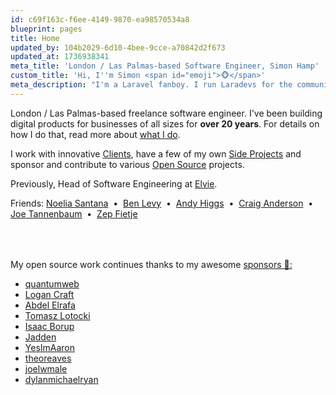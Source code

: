 ```yaml
---
id: c69f163c-f6ee-4149-9870-ea98570534a8
blueprint: pages
title: Home
updated_by: 104b2029-6d10-4bee-9cce-a70842d2f673
updated_at: 1736938341
meta_title: 'London / Las Palmas-based Software Engineer, Simon Hamp'
custom_title: 'Hi, I''m Simon <span id="emoji">🐵</span>'
meta_description: "I'm a Laravel fanboy. I run Laradevs for the community and I'm building NativePHP"
---
```

<script>
    setInterval(function() {
        let emojis = ['🐵', '🙈', '🙉', '🙊', '🐒', '😂'];
        document.getElementById('emoji').innerHTML = emojis[Math.floor(Math.random() * emojis.length)];
    }, 1000);
</script>

London / Las Palmas-based freelance software engineer. I've been building digital products for businesses of all sizes for **over 20 years**. For details on how I do that, read more about [what I do](/what-i-do).

I work with innovative [Clients](/clients), have a few of my own [Side Projects](/side-projects) and sponsor and contribute to various [Open Source](/open-source) projects.

Previously, Head of Software Engineering at <a href="https://www.elvie.com" target="_blank">Elvie</a>.


<div>
  Friends:
  <a href="https://noeliasantana.co.uk/" target="_blank">Noelia Santana</a>
  &nbsp;&bull;&nbsp;
  <a href="http://www.1by1.co.uk/" target="_blank">Ben Levy</a>
  &nbsp;&bull;&nbsp;
  <a href="https://andyhiggs.uk/" target="_blank">Andy Higgs</a>
  &nbsp;&bull;&nbsp;
  <a href="https://www.intrepidws.com/" target="_blank">Craig Anderson</a>
  &nbsp;&bull;&nbsp;
  <a href="https://joe.codes/" target="_blank">Joe Tannenbaum</a>
  &nbsp;&bull;&nbsp;
  <a href="https://zepfietje.com/" target="_blank">Zep Fietje</a>
</div>


<div style="margin-top: 4rem">
  My open source work continues thanks to my awesome <a href="https://github.com/sponsors/simonhamp" targe="_blank">sponsors 🙏:</a><br>
  <ul class="flex gap-4 flex-wrap">
    <li><a href="https://quantumweb.co" target="_blank">quantumweb</a></li>
	<li><a href="https://x.com/livewirelogan" target="_blank">Logan Craft</a></li>
	<li><a href="https://x.com/AbdelElrafa" target="_blank">Abdel Elrafa</a></li>
    <li><a href="https://x.com/TomaszLotocki" target="_blank">Tomasz Lotocki</a></li>
    <li><a href="https://github.com/MFFunmaker" target="_blank">Isaac Borup</a></li>
    <li><a href="https://github.com/jadden" target="_blank">Jadden</a></li>
    <li><a href="https://github.com/YesImAaron" target="_blank">YesImAaron</a></li>
    <li><a href="https://github.com/theoreaves" target="_blank">theoreaves</a></li>
    <li><a href="https://github.com/joelwmale" target="_blank">joelwmale</a></li>
    <li><a href="https://github.com/dylanmichaelryan" target="_blank">dylanmichaelryan</a></li>
  </ul>
</div>